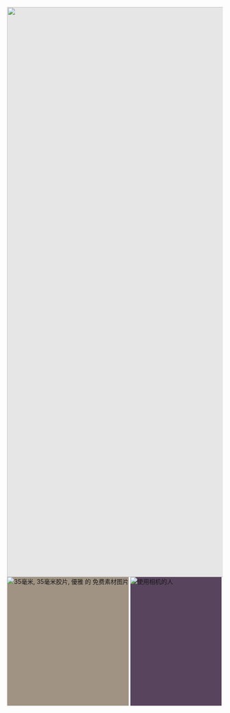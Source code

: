 <img style="-webkit-user-select: none;margin: auto;cursor: zoom-in;background-color: hsl(0, 0%, 90%);transition: background-color 300ms;" src="https://images.pexels.com/photos/5602635/pexels-photo-5602635.jpeg?auto=compress&amp;cs=tinysrgb&amp;dpr=2&amp;h=750&amp;w=1260" width="997" height="1329">
<img class="js-photo-page-image-img" alt="35毫米, 35毫米胶片, 優雅 的 免费素材图片" data-zoom-src="https://images.pexels.com/photos/9107470/pexels-photo-9107470.jpeg?auto=compress&amp;cs=tinysrgb&amp;dpr=3&amp;h=750&amp;w=1260" src="https://images.pexels.com/photos/9107470/pexels-photo-9107470.jpeg?auto=compress&amp;cs=tinysrgb&amp;dpr=1&amp;w=500" srcset="https://images.pexels.com/photos/9107470/pexels-photo-9107470.jpeg?auto=compress&amp;cs=tinysrgb&amp;dpr=1&amp;w=500 1x, https://images.pexels.com/photos/9107470/pexels-photo-9107470.jpeg?auto=compress&amp;cs=tinysrgb&amp;dpr=2&amp;w=500 2x" style="background: rgb(160, 147, 131); max-height: 75vh; max-width: calc(49.7204vh); min-height: 300px; min-width: calc(198.882px);" data-zoom-initiated="true">
<img class="js-photo-page-image-img" alt="使用相机的人" data-zoom-src="https://images.pexels.com/photos/3010450/pexels-photo-3010450.jpeg?auto=compress&amp;cs=tinysrgb&amp;dpr=3&amp;h=750&amp;w=1260" src="https://images.pexels.com/photos/3010450/pexels-photo-3010450.jpeg?auto=compress&amp;cs=tinysrgb&amp;h=750&amp;w=1260" srcset="https://images.pexels.com/photos/3010450/pexels-photo-3010450.jpeg?auto=compress&amp;cs=tinysrgb&amp;h=650&amp;w=940 940w, https://images.pexels.com/photos/3010450/pexels-photo-3010450.jpeg?auto=compress&amp;cs=tinysrgb&amp;h=750&amp;w=1260 1260w, https://images.pexels.com/photos/3010450/pexels-photo-3010450.jpeg?auto=compress&amp;cs=tinysrgb&amp;dpr=2&amp;h=650&amp;w=940 1880w, https://images.pexels.com/photos/3010450/pexels-photo-3010450.jpeg?auto=compress&amp;cs=tinysrgb&amp;dpr=2&amp;h=750&amp;w=1260 2520w" style="background: rgb(89, 68, 94); max-height: 75vh; max-width: calc(53.2481vh); min-height: 300px; min-width: calc(212.993px);" data-zoom-initiated="true">
